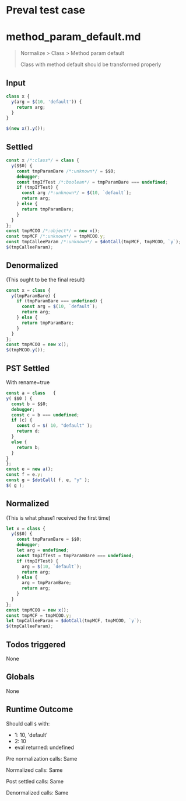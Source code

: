 # Preval test case

# method_param_default.md

> Normalize > Class > Method param default
>
> Class with method default should be transformed properly

## Input

`````js filename=intro
class x {
  y(arg = $(10, 'default')) {
    return arg;
  }
}

$(new x().y());
`````


## Settled


`````js filename=intro
const x /*:class*/ = class {
  y($$0) {
    const tmpParamBare /*:unknown*/ = $$0;
    debugger;
    const tmpIfTest /*:boolean*/ = tmpParamBare === undefined;
    if (tmpIfTest) {
      const arg /*:unknown*/ = $(10, `default`);
      return arg;
    } else {
      return tmpParamBare;
    }
  }
};
const tmpMCOO /*:object*/ = new x();
const tmpMCF /*:unknown*/ = tmpMCOO.y;
const tmpCalleeParam /*:unknown*/ = $dotCall(tmpMCF, tmpMCOO, `y`);
$(tmpCalleeParam);
`````


## Denormalized
(This ought to be the final result)

`````js filename=intro
const x = class {
  y(tmpParamBare) {
    if (tmpParamBare === undefined) {
      const arg = $(10, `default`);
      return arg;
    } else {
      return tmpParamBare;
    }
  }
};
const tmpMCOO = new x();
$(tmpMCOO.y());
`````


## PST Settled
With rename=true

`````js filename=intro
const a = class   {
y( $$0 ) {
  const b = $$0;
  debugger;
  const c = b === undefined;
  if (c) {
    const d = $( 10, "default" );
    return d;
  }
  else {
    return b;
  }
}
};
const e = new a();
const f = e.y;
const g = $dotCall( f, e, "y" );
$( g );
`````


## Normalized
(This is what phase1 received the first time)

`````js filename=intro
let x = class {
  y($$0) {
    const tmpParamBare = $$0;
    debugger;
    let arg = undefined;
    const tmpIfTest = tmpParamBare === undefined;
    if (tmpIfTest) {
      arg = $(10, `default`);
      return arg;
    } else {
      arg = tmpParamBare;
      return arg;
    }
  }
};
const tmpMCOO = new x();
const tmpMCF = tmpMCOO.y;
let tmpCalleeParam = $dotCall(tmpMCF, tmpMCOO, `y`);
$(tmpCalleeParam);
`````


## Todos triggered


None


## Globals


None


## Runtime Outcome


Should call `$` with:
 - 1: 10, 'default'
 - 2: 10
 - eval returned: undefined

Pre normalization calls: Same

Normalized calls: Same

Post settled calls: Same

Denormalized calls: Same
